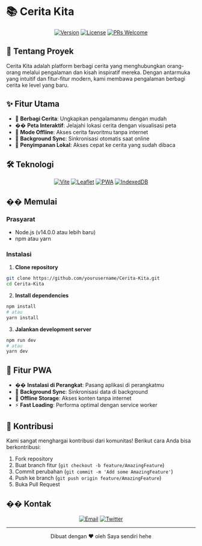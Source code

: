 # 📚 Cerita Kita

<div align="center">

[![Version](https://img.shields.io/badge/version-1.0.0-blue.svg)](https://semver.org)
[![License](https://img.shields.io/badge/license-MIT-green.svg)](LICENSE)
[![PRs Welcome](https://img.shields.io/badge/PRs-welcome-brightgreen.svg)](CONTRIBUTING.md)

</div>

## 🌟 Tentang Proyek

Cerita Kita adalah platform berbagi cerita yang menghubungkan orang-orang melalui pengalaman dan kisah inspiratif mereka. Dengan antarmuka yang intuitif dan fitur-fitur modern, kami membawa pengalaman berbagi cerita ke level yang baru.

## ✨ Fitur Utama

- 📝 **Berbagi Cerita**: Ungkapkan pengalamanmu dengan mudah
- ��️ **Peta Interaktif**: Jelajahi lokasi cerita dengan visualisasi peta
- 📱 **Mode Offline**: Akses cerita favoritmu tanpa internet
- 🔄 **Background Sync**: Sinkronisasi otomatis saat online
- 💾 **Penyimpanan Lokal**: Akses cepat ke cerita yang sudah dibaca

## 🛠️ Teknologi

<div align="center">

[![Vite](https://img.shields.io/badge/Vite-646CFF?style=for-the-badge&logo=vite&logoColor=white)](https://vitejs.dev)
[![Leaflet](https://img.shields.io/badge/Leaflet-199900?style=for-the-badge&logo=leaflet&logoColor=white)](https://leafletjs.com)
[![PWA](https://img.shields.io/badge/PWA-5A0FC8?style=for-the-badge&logo=pwa&logoColor=white)](https://web.dev/progressive-web-apps)
[![IndexedDB](https://img.shields.io/badge/IndexedDB-FF6B6B?style=for-the-badge&logo=indexeddb&logoColor=white)](https://developer.mozilla.org/en-US/docs/Web/API/IndexedDB_API)

</div>

## �� Memulai

### Prasyarat

- Node.js (v14.0.0 atau lebih baru)
- npm atau yarn

### Instalasi

1. **Clone repository**

```bash
git clone https://github.com/yourusername/Cerita-Kita.git
cd Cerita-Kita
```

2. **Install dependencies**

```bash
npm install
# atau
yarn install
```

3. **Jalankan development server**

```bash
npm run dev
# atau
yarn dev
```

## 📱 Fitur PWA

- �� **Instalasi di Perangkat**: Pasang aplikasi di perangkatmu
- 🔄 **Background Sync**: Sinkronisasi data di background
- 💾 **Offline Storage**: Akses konten tanpa internet
- ⚡ **Fast Loading**: Performa optimal dengan service worker

## 🤝 Kontribusi

Kami sangat menghargai kontribusi dari komunitas! Berikut cara Anda bisa berkontribusi:

1. Fork repository
2. Buat branch fitur (`git checkout -b feature/AmazingFeature`)
3. Commit perubahan (`git commit -m 'Add some AmazingFeature'`)
4. Push ke branch (`git push origin feature/AmazingFeature`)
5. Buka Pull Request

## �� Kontak

<div align="center">

[![Email](https://img.shields.io/badge/Email-D14836?style=for-the-badge&logo=gmail&logoColor=white)](mailto:your.email@example.com)
[![Twitter](https://img.shields.io/badge/Twitter-1DA1F2?style=for-the-badge&logo=twitter&logoColor=white)](https://twitter.com/yourusername)

</div>

---

<div align="center">

Dibuat dengan ❤️ oleh Saya sendiri hehe

</div>
